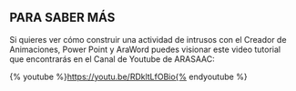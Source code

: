## PARA SABER MÁS

Si quieres ver cómo construir una actividad de intrusos con el Creador de Animaciones, Power Point y AraWord puedes visionar este video tutorial que encontrarás en el Canal de Youtube de ARASAAC:

{% youtube %}https://youtu.be/RDkltLfOBio{% endyoutube %}
